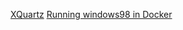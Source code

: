 [XQuartz](https://www.xquartz.org/releases/)
[Running windows98 in Docker](https://github.com/liudonghua123/windows98/blob/f8c64bc43f85f56b37430e2c6d8145fd8107f582/docs/docker-instructions.md)